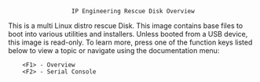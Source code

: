                       IP Engineering Rescue Disk Overview

This is a multi Linux distro rescue Disk.  This image contains base files to
boot into various utilities and installers. Unless booted from a USB device,
this image is read-only.  To learn more, press one of the function keys
listed below to view a topic or navigate using the documentation menu:

        <F1> - Overview
        <F2> - Serial Console

